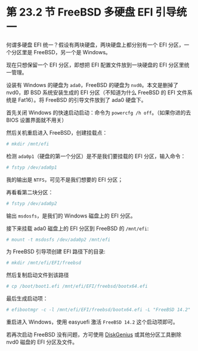 # 第 23.2 节 FreeBSD 多硬盘 EFI 引导统一

何谓多硬盘 EFI 统一？假设有两块硬盘，两块硬盘上都分别有一个 EFI 分区，一个分区里是 FreeBSD，另一个是 Windows。

现在只想保留一个 EFI 分区，即想把 EFI 配置文件放到一块硬盘的 EFI 分区里统一管理。

设装有 Windows 的硬盘为 `ada0`，FreeBSD 的硬盘为 `nvd0`。本文是删掉了 nvd0，即 BSD 系统安装生成的 EFI  分区（不知道为什么 FreeBSD 的 EFI 文件系统是 Fat16）。将 FreeBSD 的引导文件放到了 ada0 硬盘下。

首先关闭 Windows 的快速启动启动：命令为 `powercfg /h off`。（如果你进的去 BIOS 设置界面就不用关）

然后关机重启进入 FreeBSD，创建挂载点：

```sh
# mkdir /mnt/efi
```

检测 `ada0p1`（硬盘的第一个分区）是不是我们要挂载的 EFI 分区，输入命令： 

```sh
# fstyp /dev/ada0p1
```
我的输出是 `NTFS`，可见不是我们想要的 EFI 分区；

再看看第二块分区：

```sh
# fstyp /dev/ada0p2
```

输出 `msdosfs`，是我们的 Windows 磁盘上的 EFI 分区。

接下来挂载 ada0 磁盘上的 EFI 分区到 FreeBSD 的 `/mnt/efi`: 

```sh
# mount -t msdosfs /dev/ada0p2 /mnt/efi
```

为 FreeBSD 引导项创建 EFI 路径下的目录: 

```sh
# mkdir /mnt/efi/EFI/freebsd
```

然后复制启动文件到该路径 

```sh
# cp /boot/boot1.efi /mnt/efi/EFI/freebsd/bootx64.efi
```

最后生成启动项：

```sh
# efibootmgr -c -l /mnt/efi/EFI/freebsd/bootx64.efi -L "FreeBSD 14.2"
```

重启进入 Windows，使用 easyuefi 激活 `FreeBSD 14.2` 这个启动项即可。

若再次启动 FreeBSD 没有问题，方可使用 [DiskGenius](https://www.diskgenius.cn/) 或其他分区工具删除 nvd0 磁盘的 EFI 分区及文件。

